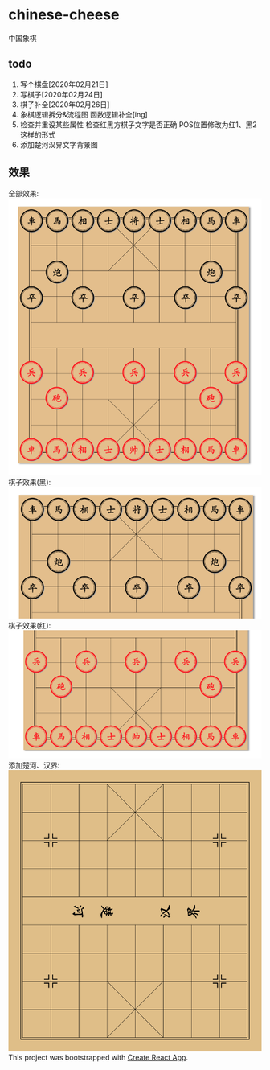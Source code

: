 # chinese-cheese
中国象棋

## todo
1. 写个棋盘[2020年02月21日]
2. 写棋子[2020年02月24日]
3. 棋子补全[2020年02月26日]
4. 象棋逻辑拆分&流程图
    函数逻辑补全[ing]
5. 检查并重设某些属性
    检查红黑方棋子文字是否正确
    POS位置修改为红1、黑2 这样的形式
6. 添加楚河汉界文字背景图

## 效果
全部效果:  
![2020-02-24](./demo/demo1.png "最新效果图")  
棋子效果(黑):  
![黑方](./demo/demo2.png)  
棋子效果(红):  
![红方](./demo/demo3.png)  
添加楚河、汉界:  
![棋盘最新效果](./demo/demo4.png)    
This project was bootstrapped with [Create React App](https://github.com/facebook/create-react-app).   